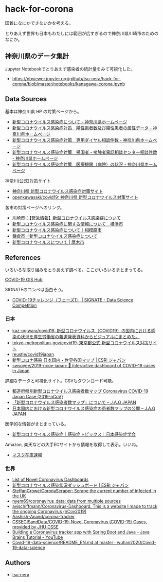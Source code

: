 # hack-for-corona

国難になにかできないかを考える。

とりあえず世界も日本もわたしには範囲が広すぎるので神奈川県川崎市のためのなにか。

## 神奈川県のデータ集計

Jupyter Notebookでとりあえず感染者の統計量をみて可視化した。

- https://nbviewer.jupyter.org/github/tsu-nera/hack-for-corona/blob/master/notebooks/kanagawa-corona.ipynb

## Data Sources

基本は神奈川県 HP の対策ページから。

- [新型コロナウイルス感染症について \- 神奈川県ホームページ](https://www.pref.kanagawa.jp/docs/ga4/bukanshi/bukan_200114.html)
- [新型コロナウイルス感染症対策　陽性患者数及び陽性患者の属性データ \- 神奈川県ホームページ](https://www.pref.kanagawa.jp/docs/t3u/dst/s0060925.html)
- [新型コロナウイルス感染症対策　専用ダイヤル相談件数 \- 神奈川県ホームページ](https://www.pref.kanagawa.jp/docs/t3u/dst/s0352970.html)
- [新型コロナウイルス感染症対策　帰国者・接触者電話相談センター相談件数 \- 神奈川県ホームページ](https://www.pref.kanagawa.jp/docs/t3u/dst/s9516276.html)
- [新型コロナウイルス感染症対策　医療機関（病院）の状況 \- 神奈川県ホームページ](https://www.pref.kanagawa.jp/docs/t3u/dst/s0361985.html)

神奈川(公式)対策サイト

- [神奈川県 新型コロナウイルス感染症対策サイト](https://www.pref.kanagawa.jp/osirase/1369/)
- [openkawasaki/covid19: 神奈川県 新型コロナウイルス対策サイト](https://github.com/openkawasaki/covid19)

各市の対策ページへのリンク。

- [川崎市：【緊急情報】新型コロナウイルス感染症について](http://www.city.kawasaki.jp/350/page/0000114231.html)
- [新型コロナウイルス感染症に関する情報について　横浜市](https://www.city.yokohama.lg.jp/city-info/koho-kocho/koho/topics/covid-19.html)
- [新型コロナウイルス感染症について｜相模原市](http://www.city.sagamihara.kanagawa.jp/kurashi/kenko/kansenyobo/1018481.html)
- [鎌倉市／新型コロナウイルス感染症について](https://www.city.kamakura.kanagawa.jp/skenkou/covid-19.html)
- [新型コロナウイルスについて \| 厚木市](https://www.city.atsugi.kanagawa.jp/information/d047408.html)

## References

いろいろな取り組みをとりあえず調べる。ここがいろいろまとまってる。

[COVID\-19 GIS Hub](https://coronavirus-disasterresponse.hub.arcgis.com/)

SIGNATEのコンペは面白そう。

- [COVID\-19チャレンジ（フェーズ1） \| SIGNATE \- Data Science Competition](https://signate.jp/competitions/260)

### 日本

- [kaz\-ogiwara/covid19: 新型コロナウイルス（COVID19）の国内における感染の状況を厚生労働省の報道発表資料からビジュアルにまとめた。](https://github.com/kaz-ogiwara/covid19)
- [tokyo\-metropolitan\-gov/covid19: 東京都公式 新型コロナウイルス対策サイト](https://github.com/tokyo-metropolitan-gov/covid19)
- [reustle/covid19japan](https://github.com/reustle/covid19japan)
- [新型コロナ感染 日本国内・世界各国マップ \| ESRI ジャパン](https://www.esrij.com/news/details/124546/?utm_source=esrij&utm_medium=topbanner&utm_campaign=covid19)
- [swsoyee/2019\-ncov\-japan: 🦠 Interactive dashboard of COVID\-19 cases in Japan](https://github.com/swsoyee/2019-ncov-japan)

詳細なデータと可視化サイト。CSVもダウンロード可能。

- [都道府県別新型コロナウイルス感染者数マップ Coronavirus COVID\-19 Japan Case \(2019\-nCoV\)](https://gis.jag-japan.com/covid19jp/)
- [「新型コロナウイルス感染者数マップ」について – J\.A\.G JAPAN](https://jag-japan.com/covid19map-readme/)
- [日本国内における新型コロナウイルス感染症の患者数マップの公開 – J\.A\.G JAPAN](https://jag-japan.com/blog/news/covid-19-map/)

医学的な情報がまとまっている。

- [新型コロナウイルス感染症｜感染症トピックス｜日本感染症学会](http://www.kansensho.or.jp/modules/topics/index.php?content_id=31)

Amazon, 楽天などの大手ECサイトから情報を取得して表示。いいね。

- [マスク在庫速報](https://zaiko.smoozapp.com/)

### 世界

- [List of Novel Coronavirus Dashboards](https://www.arcgis.com/sharing/rest/content/items/a1746ada9bff48c09ef76e5a788b5910/resources/1581644001033.jpeg?w=2400)
- [新型コロナウイルス感染状況ダッシュボード \| ESRI ジャパン](https://www.esrij.com/news/details/124059/)
- [SteffanCrowe/CoronaScraper: Scrape the current number of infected in the UK](https://github.com/SteffanCrowe/CoronaScraper)
- [nyem69/coronavirus_data: data from multiple sources](https://github.com/nyem69/coronavirus_data)
- [avischiffmann/Coronavirus\-Dashboard: This is a website I made to track the ongoing Coronavirus \(nCov2019\)](https://github.com/avischiffmann/Coronavirus-Dashboard)
- [Aashish\-Anand/corona\-tracker](https://github.com/Aashish-Anand/corona-tracker)
- [CSSEGISandData/COVID\-19: Novel Coronavirus \(COVID\-19\) Cases, provided by JHU CSSE](https://github.com/CSSEGISandData/COVID-19)
- [Building a Coronavirus tracker app with Spring Boot and Java \- Java Brains Tutorial \- YouTube](https://www.youtube.com/watch?v=8hjNG9GZGnQ)
- [Covid\-19\-data\-science/README_EN\.md at master · wuhan2020/Covid\-19\-data\-science](https://github.com/wuhan2020/Covid-19-data-science/blob/master/README_EN.md)

## Authors

* [tsu-nera](https://twitter.com/tsu_nera)
